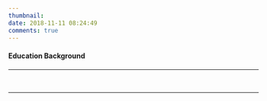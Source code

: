 ```yaml
---
thumbnail: 
date: 2018-11-11 08:24:49
comments: true
---
```


#### Education Background

---

<br>

---

<div class="time-axis-main">
	<ul class="time-axis"></ul>
</div>
<script src="/js/about-me.js"></script>
<br>
<br>

